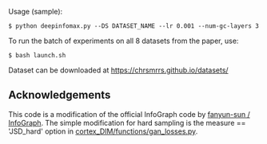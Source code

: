 Usage (sample):
```
$ python deepinfomax.py --DS DATASET_NAME --lr 0.001 --num-gc-layers 3
```

To run the batch of experiments on all 8 datasets from the paper, use:

```
$ bash launch.sh
```
Dataset can be downloaded at https://chrsmrrs.github.io/datasets/

## Acknowledgements

This code is a modification of the official InfoGraph code by [fanyun-sun
/
InfoGraph](https://github.com/fanyun-sun/InfoGraph). The simple modification for hard sampling is the measure == 'JSD_hard' option in [cortex_DIM/functions/gan_losses.py](https://github.com/joshr17/HCL/blob/main/graph/cortex_DIM/functions/gan_losses.py).
